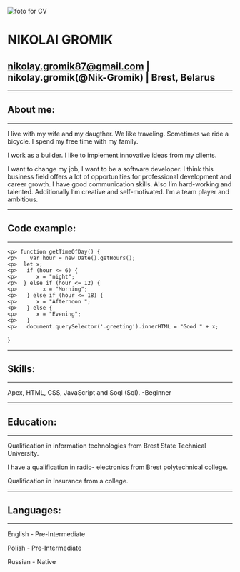 
![foto for CV](https://user-images.githubusercontent.com/117682495/224129161-24498157-fe1f-4ad1-bd12-676f643c78df.jpg)
# **NIKOLAI GROMIK**
##       nikolay.gromik87@gmail.com      |      nikolay.gromik(@Nik-Gromik)   |      Brest, Belarus
____________________________________________________________________________________________________________________
## About me:
--------------------------------------------------------------------------------------------------------------------
  <p> I live with my wife and my daugther. We like traveling. Sometimes we ride a bicycle. I spend my free time with my family. </p>
  <p> I work as a builder. I like to implement innovative ideas from my clients. </p>
  <p> I want to change my job, I want to be a software developer. I think this  business field offers a lot of opportunities for professional development and career growth. I have  good communication skills. Also I’m hard-working and talented. Additionally I’m creative and self-motivated.  I’m a team player and ambitious.</p>
  
____________________________________________________________________________________________________________________
## Сode example: 
--------------------------------------------------------------------------------------------------------------------
    <p> function getTimeOfDay() {
    <p>    var hour = new Date().getHours();
    <p>  let x;
    <p>   if (hour <= 6) {
    <p>      x = "night";
    <p>  } else if (hour <= 12) {
    <p>        x = "Morning";
    <p>   } else if (hour <= 18) {
    <p>      x = "Afternoon ";
    <p>   } else {
    <p>      x = "Evening";
    <p>   }
    <p>   document.querySelector('.greeting').innerHTML = "Good " + x;
}
_____________________________________________________________________________________________________________________
## Skills:
---------------------------------------------------------------------------------------------------------------------
 <p> Apex, HTML, CSS, JavaScript and Soql (Sql). -Beginner </p> 
 
_____________________________________________________________________________________________________________________
## Education:
---------------------------------------------------------------------------------------------------------------------
<p> Qualification in information technologies from Brest State Technical University. </p>
<p> I have a qualification in radio- electronics from Brest polytechnical college. </p>
<p> Qualification in Insurance from a college. </p>

______________________________________________________________________________________________________________________
## Languages:
----------------------------------------------------------------------------------------------------------------------
<p> English -   Pre-Intermediate </p>
<p> Polish -    Pre-Intermediate </p>
<p> Russian -   Native </p>


